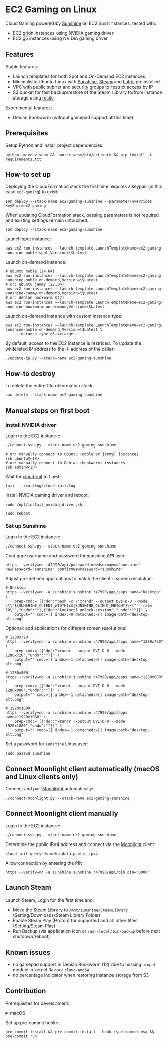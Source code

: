 # EC2 Gaming on Linux

Cloud Gaming powered by [Sunshine] on EC2 Spot Instances, tested with:

* EC2 g4dn instances using NVIDIA gaming driver
* EC2 g5 instances using NVIDIA gaming driver

## Features

Stable features:

* Launch templates for both Spot and On-Demand EC2 instances
* Minimalistic Ubuntu Linux with [Sunshine], [Steam] and [Lutris] preinstalled
* VPC with public subnet and security groups to restrict access by IP
* S3 bucket for fast backup/restore of the Steam Library to/from instance storage using [restic]

Experimental features:

* Debian Bookworm (without gamepad support at this time)

## Prerequisites

Setup Python and install project dependencies:

    python -m venv venv && source venv/bin/activate && pip install -r requirements.txt

## How-to set up

Deploying the CloudFormation stack the first time requires a keypair (in this case `ec2-gaming`) to exist:

    sam deploy --stack-name ec2-gaming-sunshine --parameter-overrides KeyPair=ec2-gaming

When updating CloudFormation stack, passing parameters is not required and existing settings remain untouched:

    sam deploy --stack-name ec2-gaming-sunshine

Launch spot instance:

    aws ec2 run-instances --launch-template LaunchTemplateName=ec2-gaming-sunshine-noble-spot,Version=\$Latest

Launch on-demand instance:

    # ubuntu noble (24.04)
    aws ec2 run-instances --launch-template LaunchTemplateName=ec2-gaming-sunshine-noble-on-demand,Version=\$Latest
    # or: ubuntu jammy (22.04)
    aws ec2 run-instances --launch-template LaunchTemplateName=ec2-gaming-sunshine-jammy-on-demand,Version=\$Latest
    # or: debian bookworm (12)
    aws ec2 run-instances --launch-template LaunchTemplateName=ec2-gaming-sunshine-bookworm-on-demand,Version=\$Latest

Launch on-demand instance with custom instance type:

    aws ec2 run-instances --launch-template LaunchTemplateName=ec2-gaming-sunshine-noble-on-demand,Version=\$Latest \
        --instance-type g5.4xlarge

By default, access to the EC2 instance is restriced. To update the whitelisted IP address to the IP address of the
caller:

    ./update-ip.py --stack-name ec2-gaming-sunshine

## How-to destroy

To delete the entire CloudFormation stack:

    sam delete --stack-name ec2-gaming-sunshine

## Manual steps on first boot

### Install NVIDIA driver

Login to the EC2 instance:

    ./connect-ssh.py --stack-name ec2-gaming-sunshine

    # or: manually connect to Ubuntu (noble or jammy) instances
    ssh ubuntu@<IP>
    # or: manually connect to Debian (bookworm) instances
    ssh admin@<IP>

Wait for [cloud-init] to finish:

    tail -f /var/log/cloud-init.log

Install NVIDIA gaming driver and reboot:

    sudo /opt/install_nvidia_driver.sh

    sudo reboot

### Set up Sunshine

Login to the EC2 instance:

    ./connect-ssh.py --stack-name ec2-gaming-sunshine

Configure username and password for sunshine API user:

    https --verify=no :47990/api/password newUsername="sunshine" newPassword="sunshine" confirmNewPassword="sunshine"

Adjust pre-defined applications to match the client's screen resolution:

    # Desktop
    https --verify=no -a sunshine:sunshine :47990/api/apps name="Desktop" \
        prep-cmd:='[{"do":"bash -c \"xrandr --output DVI-D-0 --mode \\\"${SUNSHINE_CLIENT_WIDTH}x${SUNSHINE_CLIENT_HEIGHT}\\\" --rate 60\"","undo":""},{"do":"loginctl unlock-session","undo":""}]' \
        output="" cmd:=[] index:=0 detached:=[] image-path="desktop-alt.png"

Optional: add applications for different screen resolutions:

    # 1280x720
    https --verify=no -a sunshine:sunshine :47990/api/apps name="1280x720" \
        prep-cmd:='[{"do":"xrandr --output DVI-D-0 --mode 1280x720","undo":""}]' \
        output="" cmd:=[] index=-1 detached:=[] image-path="desktop-alt.png"

    # 1280x800
    https --verify=no -a sunshine:sunshine :47990/api/apps name="1280x800" \
        prep-cmd:='[{"do":"xrandr --output DVI-D-0 --mode 1280x800","undo":""}]' \
        output="" cmd:=[] index=-1 detached:=[] image-path="desktop-alt.png"

    # 1920x1080
    https --verify=no -a sunshine:sunshine :47990/api/apps name="1920x1080" \
        prep-cmd:='[{"do":"xrandr --output DVI-D-0 --mode 1920x1080","undo":""}]' \
        output="" cmd:=[] index=-1 detached:=[] image-path="desktop-alt.png"

Set a password for `sunshine` Linux user:

    sudo passwd sunshine

## Connect Moonlight client automatically (macOS and Linux clients only)

Connect and pair [Moonlight] automatically:

    ./connect-moonlight.py --stack-name ec2-gaming-sunshine

## Connect Moonlight client manually

Login to the EC2 instance:

    ./connect-ssh.py --stack-name ec2-gaming-sunshine

Determine the public IPv4 address and connect via the [Moonlight] client:

    cloud-init query ds.meta_data.public_ipv4

Allow connection by entering the PIN:

    https --verify=no -a sunshine:sunshine :47990/api/pin pin="0000"

## Launch Steam

Launch Steam, Login for the first time and:

* Move the Steam Library to `/mnt/sunshine/SteamLibrary` (Setting/Downloads/Steam Library Folder)
* Enable Steam Play (Proton) for supported and all other titles (Setting/Steam Play)
* Run Backup (via application icon or `/usr/local/bin/backup` before next shutdown/reboot)

## Known issues

* no gamepad support in Debian Bookworm (12) due to missing `uinput` module in kernel flavour `cloud-amd64`
* no percentage indicator when restoring instance storage from S3

## Contribution

Prerequisites for development:

<details>
<summary>macOS</summary>

    brew install pre-commit commitizen

</details>

Set up pre-commit hooks:

    pre-commit install && pre-commit install --hook-type commit-msg && pre-commit run

[cloud-init]: https://cloudinit.readthedocs.io/
[Lutris]: https://lutris.net
[Moonlight]: https://github.com/moonlight-stream/moonlight-qt/
[restic]: https://github.com/restic/restic/
[Steam]: https://repo.steampowered.com/steam/
[Sunshine]: https://github.com/LizardByte/Sunshine/
